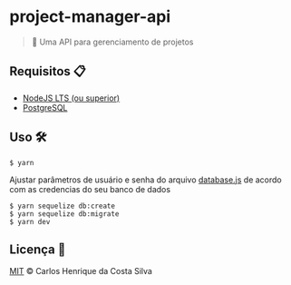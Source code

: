 # project-manager-api

> :house_with_garden: Uma API para gerenciamento de projetos

## Requisitos :clipboard:

- [NodeJS LTS (ou superior)](https://nodejs.org/en/)
- [PostgreSQL](https://www.postgresql.org/)

## Uso :hammer_and_wrench:

```
$ yarn
```

Ajustar parâmetros de usuário e senha do arquivo [database.js](/src/config/database.js) de acordo com as credencias do seu banco de dados

```
$ yarn sequelize db:create
$ yarn sequelize db:migrate
$ yarn dev
```

## Licença :page_facing_up:

[MIT](/LICENSE) &copy; Carlos Henrique da Costa Silva
